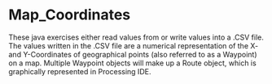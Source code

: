 # Map_Coordinates
These java exercises either read values from or write values into a .CSV file. The values written in the .CSV file are a numerical representation of the X- and Y-Coordinates of geographical points (also referred to as a Waypoint) on a map. Multiple Waypoint objects will make up a Route object, which is graphically represented in Processing IDE.  
